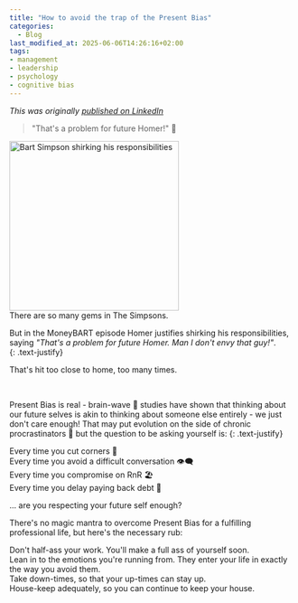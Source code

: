 ```yaml
---
title: "How to avoid the trap of the Present Bias"
categories:
  - Blog
last_modified_at: 2025-06-06T14:26:16+02:00
tags:
- management
- leadership
- psychology
- cognitive bias
---
```


*This was originally [published on LinkedIn][li]*

> "That's a problem for future Homer!" 👨 


<img alt="Bart Simpson shirking his responsibilities" src="https://media.licdn.com/dms/image/v2/D4D22AQHBnatdpSqcQQ/feedshare-shrink_800/feedshare-shrink_800/0/1732051920838?e=1752105600&v=beta&t=4LAEGebWBcwghAoI3HgmGD2pvPup38cVLCM8sNjZji8" width="300" height="300" class="align-left"/>

<br/>
There are so many gems in The Simpsons.

But in the MoneyBART episode Homer justifies shirking his responsibilities, saying *"That's a problem for future Homer. Man I don't envy that guy!"*.  
{: .text-justify}

That's hit too close to home, too many times.


<br/>

Present Bias is real - brain-wave 🧠 studies have shown that thinking about our future selves is akin to thinking about someone else entirely - we just don't care enough! That may put evolution on the side of chronic procrastinators 🐼 but the question to be asking yourself is:
{: .text-justify}

Every time you cut corners 🐒   
Every time you avoid a difficult conversation 👁️‍🗨️   
Every time you compromise on RnR 🏖   
Every time you delay paying back debt 🤕   

 ... are you respecting your future self enough?

There's no magic mantra to overcome Present Bias for a fulfilling professional life, but here's the necessary rub:

Don't half-ass your work. You'll make a full ass of yourself soon.  
Lean in to the emotions you're running from. They enter your life in exactly the way you avoid them.  
Take down-times, so that your up-times can stay up.  
House-keep adequately, so you can continue to keep your house.  

[li]: https://www.linkedin.com/posts/cajetanrodrigues_thats-a-problem-for-future-homer-activity-7264752304447217664-0EeF